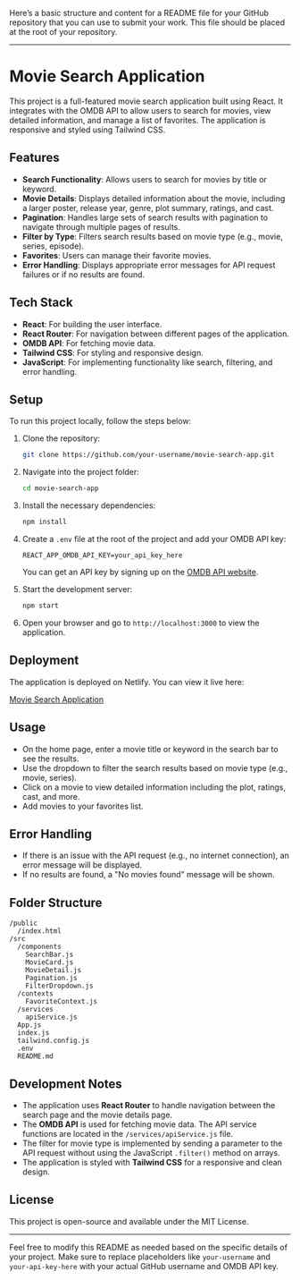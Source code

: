 Here’s a basic structure and content for a README file for your GitHub repository that you can use to submit your work. This file should be placed at the root of your repository.

---

# Movie Search Application

This project is a full-featured movie search application built using React. It integrates with the OMDB API to allow users to search for movies, view detailed information, and manage a list of favorites. The application is responsive and styled using Tailwind CSS.

## Features

- **Search Functionality**: Allows users to search for movies by title or keyword.
- **Movie Details**: Displays detailed information about the movie, including a larger poster, release year, genre, plot summary, ratings, and cast.
- **Pagination**: Handles large sets of search results with pagination to navigate through multiple pages of results.
- **Filter by Type**: Filters search results based on movie type (e.g., movie, series, episode).
- **Favorites**: Users can manage their favorite movies.
- **Error Handling**: Displays appropriate error messages for API request failures or if no results are found.

## Tech Stack

- **React**: For building the user interface.
- **React Router**: For navigation between different pages of the application.
- **OMDB API**: For fetching movie data.
- **Tailwind CSS**: For styling and responsive design.
- **JavaScript**: For implementing functionality like search, filtering, and error handling.

## Setup

To run this project locally, follow the steps below:

1. Clone the repository:

   ```bash
   git clone https://github.com/your-username/movie-search-app.git
   ```

2. Navigate into the project folder:

   ```bash
   cd movie-search-app
   ```

3. Install the necessary dependencies:

   ```bash
   npm install
   ```

4. Create a `.env` file at the root of the project and add your OMDB API key:

   ```env
   REACT_APP_OMDB_API_KEY=your_api_key_here
   ```

   You can get an API key by signing up on the [OMDB API website](https://www.omdbapi.com/apikey.aspx).

5. Start the development server:

   ```bash
   npm start
   ```

6. Open your browser and go to `http://localhost:3000` to view the application.

## Deployment

The application is deployed on Netlify. You can view it live here:

[Movie Search Application](https://your-app-name.netlify.app)

## Usage

- On the home page, enter a movie title or keyword in the search bar to see the results.
- Use the dropdown to filter the search results based on movie type (e.g., movie, series).
- Click on a movie to view detailed information including the plot, ratings, cast, and more.
- Add movies to your favorites list.

## Error Handling

- If there is an issue with the API request (e.g., no internet connection), an error message will be displayed.
- If no results are found, a "No movies found" message will be shown.

## Folder Structure

```
/public
  /index.html
/src
  /components
    SearchBar.js
    MovieCard.js
    MovieDetail.js
    Pagination.js
    FilterDropdown.js
  /contexts
    FavoriteContext.js
  /services
    apiService.js
  App.js
  index.js
  tailwind.config.js
  .env
  README.md
```

## Development Notes

- The application uses **React Router** to handle navigation between the search page and the movie details page.
- The **OMDB API** is used for fetching movie data. The API service functions are located in the `/services/apiService.js` file.
- The filter for movie type is implemented by sending a parameter to the API request without using the JavaScript `.filter()` method on arrays.
- The application is styled with **Tailwind CSS** for a responsive and clean design.

## License

This project is open-source and available under the MIT License.

---

Feel free to modify this README as needed based on the specific details of your project. Make sure to replace placeholders like `your-username` and `your-api-key-here` with your actual GitHub username and OMDB API key.

